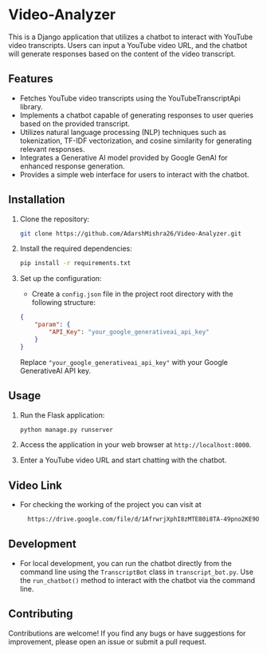 # Video-Analyzer

This is a Django application that utilizes a chatbot to interact with YouTube video transcripts. Users can input a YouTube video URL, and the chatbot will generate responses based on the content of the video transcript.

## Features

- Fetches YouTube video transcripts using the YouTubeTranscriptApi library.
- Implements a chatbot capable of generating responses to user queries based on the provided transcript.
- Utilizes natural language processing (NLP) techniques such as tokenization, TF-IDF vectorization, and cosine similarity for generating relevant responses.
- Integrates a Generative AI model provided by Google GenAI for enhanced response generation.
- Provides a simple web interface for users to interact with the chatbot.

## Installation

1. Clone the repository:

    ```bash
    git clone https://github.com/AdarshMishra26/Video-Analyzer.git
    ```

2. Install the required dependencies:

    ```bash
    pip install -r requirements.txt
    ```

3. Set up the configuration:

    - Create a `config.json` file in the project root directory with the following structure:

    ```json
    {
        "param": {
            "API_Key": "your_google_generativeai_api_key"
        }
    }
    ```

    Replace `"your_google_generativeai_api_key"` with your Google GenerativeAI API key.

## Usage

1. Run the Flask application:

    ```bash
    python manage.py runserver
    ```

2. Access the application in your web browser at `http://localhost:8000`.

3. Enter a YouTube video URL and start chatting with the chatbot.


## Video Link 
- For checking the working of the project you can visit at
  ```bash
    https://drive.google.com/file/d/1AfrwrjXphI8zMTE80i8TA-49pno2KE9O/view?usp=drivesdk
    ```

## Development

- For local development, you can run the chatbot directly from the command line using the `TranscriptBot` class in `transcript_bot.py`. Use the `run_chatbot()` method to interact with the chatbot via the command line.

## Contributing

Contributions are welcome! If you find any bugs or have suggestions for improvement, please open an issue or submit a pull request.


